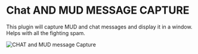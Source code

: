# Chat AND MUD MESSAGE CAPTURE

This plugin will capture MUD and chat messages and display it in a window.
Helps with all the fighting spam.


![CHAT and MUD message Capture](fa_chat_capture.png)
